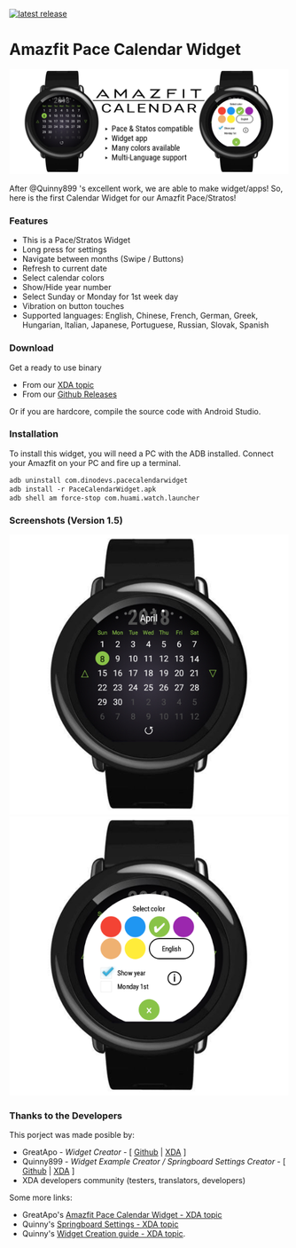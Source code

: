 [![latest release](https://img.shields.io/badge/latest%20release-v1.5-green.svg?style=flat-square)](https://github.com/GreatApo/AmazfitPaceCalendarWidget/releases/latest)

# Amazfit Pace Calendar Widget
![Amazfit Pace Calendar Widget Banner](other%20files/amazfit-calendar-widget.png)

After @Quinny899 's excellent work, we are able to make widget/apps! So, here is the first Calendar Widget for our Amazfit Pace/Stratos!



### Features
- This is a Pace/Stratos Widget
- Long press for settings
- Navigate between months (Swipe / Buttons)
- Refresh to current date
- Select calendar colors
- Show/Hide year number
- Select Sunday or Monday for 1st week day
- Vibration on button touches
- Supported languages: English, Chinese, French, German, Greek, Hungarian, Italian, Japanese, Portuguese, Russian, Slovak, Spanish



### Download

Get a ready to use binary
 - From our [XDA topic](https://forum.xda-developers.com/smartwatch/amazfit/app-widget-calendar-pace-t3751889)
 - From our [Github Releases](https://github.com/GreatApo/AmazfitPaceCalendarWidget/releases/latest)

Or if you are hardcore, compile the source code with Android Studio.



### Installation
To install this widget, you will need a PC with the ADB installed. Connect your Amazfit on your PC and fire up a terminal.

```shell
adb uninstall com.dinodevs.pacecalendarwidget
adb install -r PaceCalendarWidget.apk
adb shell am force-stop com.huami.watch.launcher
```



### Screenshots (Version 1.5)
![Amazfit Pace Calendar Widget v1.5](other%20files/com.dinodevs.pacecalendarwidget-1.3.png)
![Amazfit Pace Calendar Widget v1.5](other%20files/com.dinodevs.pacecalendarwidget-1.3-settings.png)



### Thanks to the Developers

This porject was made posible by:

 - GreatApo - *Widget Creator* - [ [Github](https://github.com/GreatApo) | [XDA](https://forum.xda-developers.com/member.php?u=3668555) ]
 - Quinny899 - *Widget Example Creator / Springboard Settings Creator* - [ [Github](https://github.com/KieronQuinn) | [XDA](https://forum.xda-developers.com/member.php?u=3563640) ]
 - XDA developers community (testers, translators, developers)

Some more links:

 - GreatApo's [Amazfit Pace Calendar Widget - XDA topic](https://forum.xda-developers.com/smartwatch/amazfit/app-widget-calendar-pace-t3751889)
 - Quinny's [Springboard Settings - XDA topic](https://forum.xda-developers.com/smartwatch/amazfit/app-springboard-settings-pace-rearrange-t3748651)
 - Quinny's [Widget Creation guide - XDA topic](https://forum.xda-developers.com/smartwatch/amazfit/dev-create-custom-home-screen-pages-pace-t3751731).
